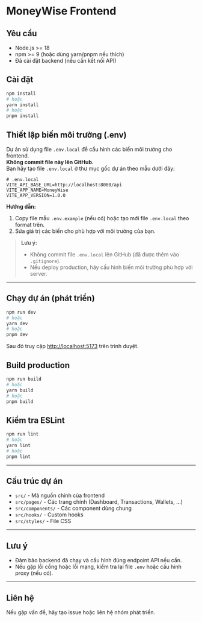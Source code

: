# MoneyWise Frontend

## Yêu cầu

- Node.js >= 18
- npm >= 9 (hoặc dùng yarn/pnpm nếu thích)
- Đã cài đặt backend (nếu cần kết nối API)

## Cài đặt

```bash
npm install
# hoặc
yarn install
# hoặc
pnpm install
```

## Thiết lập biến môi trường (.env)

Dự án sử dụng file `.env.local` để cấu hình các biến môi trường cho frontend.  
**Không commit file này lên GitHub.**  
Bạn hãy tạo file `.env.local` ở thư mục gốc dự án theo mẫu dưới đây:

```env
# .env.local
VITE_API_BASE_URL=http://localhost:8080/api
VITE_APP_NAME=MoneyWise
VITE_APP_VERSION=1.0.0
```

**Hướng dẫn:**
1. Copy file mẫu `.env.example` (nếu có) hoặc tạo mới file `.env.local` theo format trên.
2. Sửa giá trị các biến cho phù hợp với môi trường của bạn.

> **Lưu ý:**  
> - Không commit file `.env.local` lên GitHub (đã được thêm vào `.gitignore`).
> - Nếu deploy production, hãy cấu hình biến môi trường phù hợp với server.

---

## Chạy dự án (phát triển)

```bash
npm run dev
# hoặc
yarn dev
# hoặc
pnpm dev
```

Sau đó truy cập [http://localhost:5173](http://localhost:5173) trên trình duyệt.

## Build production

```bash
npm run build
# hoặc
yarn build
# hoặc
pnpm build
```

## Kiểm tra ESLint

```bash
npm run lint
# hoặc
yarn lint
# hoặc
pnpm lint
```

---

## Cấu trúc dự án

- `src/` - Mã nguồn chính của frontend
- `src/pages/` - Các trang chính (Dashboard, Transactions, Wallets, ...)
- `src/components/` - Các component dùng chung
- `src/hooks/` - Custom hooks
- `src/styles/` - File CSS

---

## Lưu ý

- Đảm bảo backend đã chạy và cấu hình đúng endpoint API nếu cần.
- Nếu gặp lỗi cổng hoặc lỗi mạng, kiểm tra lại file `.env` hoặc cấu hình proxy (nếu có).

---

## Liên hệ

Nếu gặp vấn đề, hãy tạo issue hoặc liên hệ nhóm phát triển.
